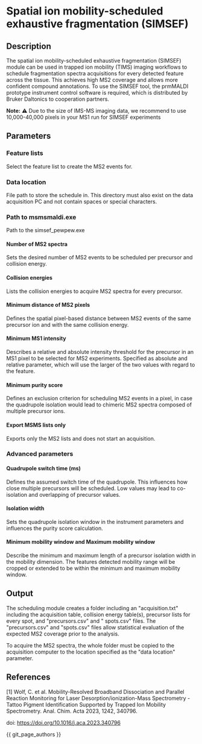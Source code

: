 # Spatial ion mobility-scheduled exhaustive fragmentation (SIMSEF)

## Description

The spatial ion mobility-scheduled exhaustive fragmentation (SIMSEF) module can be used in trapped
ion mobility (TIMS) imaging workflows to schedule fragmentation spectra acquisitions for every
detected feature across the tissue. This achieves high MS2 coverage and allows more confident
compound annotations. To use the SIMSEF tool, the prmMALDI prototype instrument control software is
required, which is distributed by Bruker Daltonics to cooperation partners.

**Note:** :warning: Due to the size of IMS-MS imaging data, we recommend to use 10,000-40,000 pixels
in your MS1 run for SIMSEF experiments

## Parameters

### Feature lists

Select the feature list to create the MS2 events for.

### Data location

File path to store the schedule in. This directory must also exist on the data acquisition PC and
not contain spaces or special characters.

### Path to msmsmaldi.exe

Path to the simsef_pewpew.exe

#### Number of MS2 spectra

Sets the desired number of MS2 events to be scheduled per precursor and collision energy.

#### Collision energies

Lists the collision energies to acquire MS2 spectra for every precursor.

#### Minimum distance of MS2 pixels

Defines the spatial pixel-based distance between MS2 events of the same precursor ion and with the
same collision energy.

#### Minimum MS1 intensity

Describes a relative and absolute intensity threshold for the precursor in an MS1 pixel to be
selected for MS2 experiments. Specified as absolute and relative parameter, which will use the
larger of the two values with regard to the feature.

#### Minimum purity score

Defines an exclusion criterion for scheduling MS2 events in a pixel, in case the quadrupole
isolation would lead to chimeric MS2 spectra composed of multiple precursor ions.

#### Export MSMS lists only

Exports only the MS2 lists and does not start an acquisition.

### Advanced parameters

#### Quadrupole switch time (ms)

Defines the assumed switch time of the quadrupole. This influences how close multiple precursors
will be scheduled. Low values may lead to co-isolation and overlapping of precursor values.

#### Isolation width

Sets the quadrupole isolation window in the instrument parameters and influences the purity score
calculation.

#### Minimum mobility window and Maximum mobility window

Describe the minimum and maximum length of a precursor isolation width in the mobility dimension.
The features detected mobility range will be cropped or extended to be within the minimum and
maximum mobility window.

## Output

The scheduling module creates a folder including an "acquisition.txt" including the acquisition
table, collision energy table(s), precursor lists for every spot, and "precursors.csv" and "
spots.csv" files. The "precursors.csv" and "spots.csv" files allow statistical evaluation of the
expected MS2 coverage prior to the analysis.

To acquire the MS2 spectra, the whole folder must be copied to the acquisition computer to the
location specified as the "data location" parameter.

## References

[1] Wolf, C. et al. Mobility-Resolved Broadband Dissociation and Parallel Reaction Monitoring for
Laser Desorption/ionization-Mass Spectrometry - Tattoo Pigment Identification Supported by Trapped
Ion Mobility Spectrometry. Anal. Chim. Acta 2023, 1242, 340796.
<!-- markdown-link-check-disable-next-line -->
doi: https://doi.org/10.1016/j.aca.2023.340796

{{ git_page_authors }}
